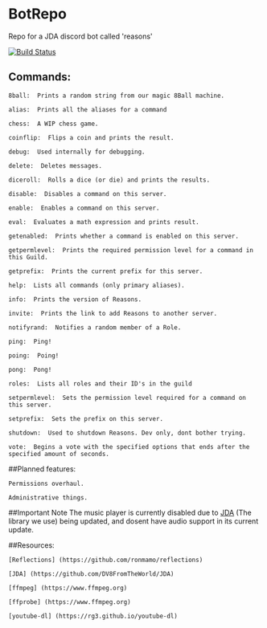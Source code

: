 # BotRepo
Repo for a JDA discord bot called 'reasons'

[![Build Status](https://travis-ci.com/srgood/Reasons.svg?token=FmxyPzr12XaUHxwzpgp8&branch=master)](https://travis-ci.com/srgood/Reasons)

## Commands:

    8ball:  Prints a random string from our magic 8Ball machine.

    alias:  Prints all the aliases for a command

    chess:  A WIP chess game.

    coinflip:  Flips a coin and prints the result.

    debug:  Used internally for debugging.

    delete:  Deletes messages.

    diceroll:  Rolls a dice (or die) and prints the results.

    disable:  Disables a command on this server.

    enable:  Enables a command on this server.

    eval:  Evaluates a math expression and prints result.

    getenabled:  Prints whether a command is enabled on this server.

    getpermlevel:  Prints the required permission level for a command in this Guild.

    getprefix:  Prints the current prefix for this server.

    help:  Lists all commands (only primary aliases).

    info:  Prints the version of Reasons.

    invite:  Prints the link to add Reasons to another server.

    notifyrand:  Notifies a random member of a Role.

    ping:  Ping!

    poing:  Poing!

    pong:  Pong!

    roles:  Lists all roles and their ID's in the guild

    setpermlevel:  Sets the permission level required for a command on this server.

    setprefix:  Sets the prefix on this server.

    shutdown:  Used to shutdown Reasons. Dev only, dont bother trying.

    vote:  Begins a vote with the specified options that ends after the specified amount of seconds.

##Planned features:

    Permissions overhaul.

    Administrative things.

##Important Note
The music player is currently disabled due to [JDA](https://github.com/DV8FromTheWorld/JDA) (The library we use) being updated, and dosent have audio support in its current update.

##Resources:

    [Reflections] (https://github.com/ronmamo/reflections)

    [JDA] (https://github.com/DV8FromTheWorld/JDA)

    [ffmpeg] (https://www.ffmpeg.org)

    [ffprobe] (https://www.ffmpeg.org)

    [youtube-dl] (https://rg3.github.io/youtube-dl)


